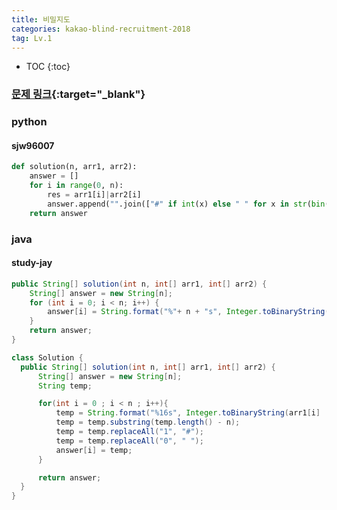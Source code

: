 ```yaml
---
title: 비밀지도
categories: kakao-blind-recruitment-2018
tag: Lv.1
---
```


* TOC
{:toc}

### [문제 링크](https://programmers.co.kr/learn/courses/30/lessons/17681){:target="_blank"}


### python

#### sjw96007

``` python
def solution(n, arr1, arr2):
    answer = []
    for i in range(0, n):
        res = arr1[i]|arr2[i]
        answer.append("".join(["#" if int(x) else " " for x in str(bin(res)[2:].zfill(n))]))
    return answer
```

### java

#### study-jay

``` java
public String[] solution(int n, int[] arr1, int[] arr2) {
    String[] answer = new String[n];
    for (int i = 0; i < n; i++) {
        answer[i] = String.format("%"+ n + "s", Integer.toBinaryString(arr1[i] | arr2[i]).replace("1", "#").replace("0", " "));
    }
    return answer;
}
```

```java
class Solution {
  public String[] solution(int n, int[] arr1, int[] arr2) {
      String[] answer = new String[n];
      String temp;

      for(int i = 0 ; i < n ; i++){
          temp = String.format("%16s", Integer.toBinaryString(arr1[i] | arr2[i]));
          temp = temp.substring(temp.length() - n);
          temp = temp.replaceAll("1", "#");
          temp = temp.replaceAll("0", " ");
          answer[i] = temp;
      }

      return answer;
  }
}
```
